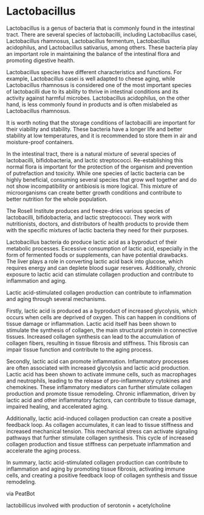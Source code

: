 # Lactobacillus
Lactobacillus is a genus of bacteria that is commonly found in the intestinal tract. There are several species of lactobacilli, including Lactobacillus casei, Lactobacillus rhamnosus, Lactobacillus fermentum, Lactobacillus acidophilus, and Lactobacillus sativarius, among others. These bacteria play an important role in maintaining the balance of the intestinal flora and promoting digestive health.

Lactobacillus species have different characteristics and functions. For example, Lactobacillus casei is well adapted to cheese aging, while Lactobacillus rhamnosus is considered one of the most important species of lactobacilli due to its ability to thrive in intestinal conditions and its activity against harmful microbes. Lactobacillus acidophilus, on the other hand, is less commonly found in products and is often mislabeled as Lactobacillus rhamnosus.

It is worth noting that the storage conditions of lactobacilli are important for their viability and stability. These bacteria have a longer life and better stability at low temperatures, and it is recommended to store them in air and moisture-proof containers.

In the intestinal tract, there is a natural mixture of several species of lactobacilli, bifidobacteria, and lactic streptococci. Re-establishing this normal flora is important for the protection of the organism and prevention of putrefaction and toxicity. While one species of lactic bacteria can be highly beneficial, consuming several species that grow well together and do not show incompatibility or antibiosis is more logical. This mixture of microorganisms can create better growth conditions and contribute to better nutrition for the whole population.

The Rosell Institute produces and freeze-dries various species of lactobacilli, bifidobacteria, and lactic streptococci. They work with nutritionists, doctors, and distributors of health products to provide them with the specific mixtures of lactic bacteria they need for their purposes.

Lactobacillus bacteria do produce lactic acid as a byproduct of their metabolic processes. Excessive consumption of lactic acid, especially in the form of fermented foods or supplements, can have potential drawbacks. The liver plays a role in converting lactic acid back into glucose, which requires energy and can deplete blood sugar reserves. Additionally, chronic exposure to lactic acid can stimulate collagen production and contribute to inflammation and aging.

Lactic acid-stimulated collagen production can contribute to inflammation and aging through several mechanisms.

Firstly, lactic acid is produced as a byproduct of increased glycolysis, which occurs when cells are deprived of oxygen. This can happen in conditions of tissue damage or inflammation. Lactic acid itself has been shown to stimulate the synthesis of collagen, the main structural protein in connective tissues. Increased collagen synthesis can lead to the accumulation of collagen fibers, resulting in tissue fibrosis and stiffness. This fibrosis can impair tissue function and contribute to the aging process.

Secondly, lactic acid can promote inflammation. Inflammatory processes are often associated with increased glycolysis and lactic acid production. Lactic acid has been shown to activate immune cells, such as macrophages and neutrophils, leading to the release of pro-inflammatory cytokines and chemokines. These inflammatory mediators can further stimulate collagen production and promote tissue remodeling. Chronic inflammation, driven by lactic acid and other inflammatory factors, can contribute to tissue damage, impaired healing, and accelerated aging.

Additionally, lactic acid-induced collagen production can create a positive feedback loop. As collagen accumulates, it can lead to tissue stiffness and increased mechanical tension. This mechanical stress can activate signaling pathways that further stimulate collagen synthesis. This cycle of increased collagen production and tissue stiffness can perpetuate inflammation and accelerate the aging process.

In summary, lactic acid-stimulated collagen production can contribute to inflammation and aging by promoting tissue fibrosis, activating immune cells, and creating a positive feedback loop of collagen synthesis and tissue remodeling.

via PeatBot

lactobillicus involved with production of serotonin + acetylcholine